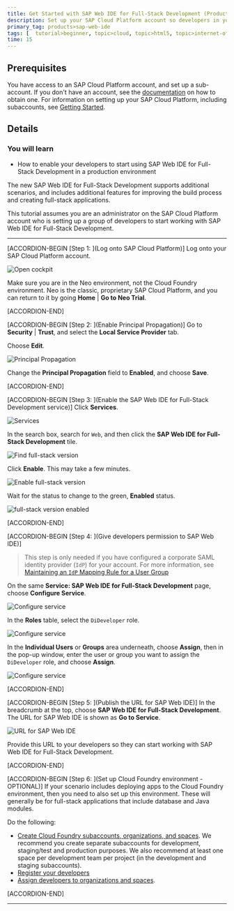 ```yaml
---
title: Get Started with SAP Web IDE for Full-Stack Development (Production)
description: Set up your SAP Cloud Platform account so developers in your organization can start developing applications with SAP Web IDE for Full-Stack Development.
primary_tag: products>sap-web-ide
tags: [  tutorial>beginner, topic>cloud, topic>html5, topic>internet-of-things, topic>sapui5, products>sap-cloud-platform, products>sap-web-ide ]
time: 15
---
```


## Prerequisites  
You have access to an SAP Cloud Platform account, and set up a sub-account. If you don't have an account, see the  [documentation](https://help.sap.com/viewer/65de2977205c403bbc107264b8eccf4b/Cloud/en-US/82f9ff522f754e26ae89e0cd7ec7aa11.html) on how to obtain one. For information on setting up your SAP Cloud Platform, including subaccounts, see [Getting Started](https://help.sap.com/viewer/65de2977205c403bbc107264b8eccf4b/Cloud/en-US/144e1733d0d64d58a7176e817fa6aeb3.html).

## Details
### You will learn  
- How to enable your developers to start using SAP Web IDE for Full-Stack Development in a production environment

The new SAP Web IDE for Full-Stack Development supports additional scenarios, and includes additional features for improving the build process and creating full-stack applications.

This tutorial assumes you are an administrator on the SAP Cloud Platform account who is setting up a group of developers to start working with SAP Web IDE for Full-Stack Development.


---

[ACCORDION-BEGIN [Step 1: ](Log onto SAP Cloud Platform)]
Log onto your SAP Cloud Platform account.

![Open cockpit](OpenCockpit.png)

Make sure you are in the Neo environment, not the Cloud Foundry environment. Neo is the classic, proprietary SAP Cloud Platform, and you can return to it by going **Home** | **Go to Neo Trial**.


[ACCORDION-END]


[ACCORDION-BEGIN [Step 2: ](Enable Principal Propagation)]
Go to **Security** | **Trust**, and select the **Local Service Provider** tab.

Choose **Edit**.

![Principal Propagation](Principal1.png)

Change the **Principal Propagation** field to **Enabled**, and choose **Save**.


[ACCORDION-END]


[ACCORDION-BEGIN [Step 3: ](Enable the SAP Web IDE for Full-Stack Development service)]
Click **Services**.

![Services](Services.png)

In the search box, search for `Web`, and then click the **SAP Web IDE for Full-Stack Development** tile.

![Find full-stack version](FindService.png)

Click **Enable**. This may take a few minutes.

![Enable full-stack version](Enable.png)

Wait for the status to change to the green, **Enabled** status.

![full-stack version enabled](Enabled.png)


[ACCORDION-END]


[ACCORDION-BEGIN [Step 4: ](Give developers permission to SAP Web IDE)]

>This step is only needed if you have configured a corporate SAML identity provider (`IdP`) for your account. For more information, see [Maintaining an `IdP` Mapping Rule for a User Group](https://help.sap.com/viewer/825270ffffe74d9f988a0f0066ad59f0/CF/en-US/315b851aea2d49e688cd3350f5fb763c.html)

On the same **Service: SAP Web IDE for Full-Stack Development** page, choose **Configure Service**.

![Configure service](Configure.png)

In the **Roles** table, select the `DiDeveloper` role.

![Configure service](Configure2.png)

In the **Individual Users** or **Groups** area underneath, choose **Assign**, then in the pop-up window, enter the user or group you want to assign the `DiDeveloper` role, and choose **Assign**.

![Configure service](Configure3.png)


[ACCORDION-END]


[ACCORDION-BEGIN [Step 5: ](Publish the URL for SAP Web IDE)]
In the breadcrumb at the top, choose **SAP Web IDE for Full-Stack Development**. The URL for SAP Web IDE is shown as **Go to Service**.

![URL for SAP Web IDE](URL.png)

Provide this URL to your developers so they can start working with SAP Web IDE for Full-Stack Development.


[ACCORDION-END]


[ACCORDION-BEGIN [Step 6: ](Set up Cloud Foundry environment - OPTIONAL)]
If your scenario includes deploying apps to the Cloud Foundry environment, then you need to also set up this environment. These will generally be for full-stack applications that include database and Java modules.

Do the following:



* [Create Cloud Foundry subaccounts, organizations, and spaces](https://help.sap.com/viewer/65de2977205c403bbc107264b8eccf4b/Cloud/en-US/e50ab7b423f04a8db301d7678946626e.html).
We recommend you create separate subaccounts for development, staging/test and production purposes. We also recommend at least one space per development team per project (in the development and staging subaccounts).
* [Register your developers](https://help.sap.com/viewer/65de2977205c403bbc107264b8eccf4b/Cloud/en-US/a4eeaf179ee646b99558f27c0bae7b3e.html)
* [Assign developers to organizations and spaces](https://help.sap.com/viewer/65de2977205c403bbc107264b8eccf4b/Cloud/en-US/81d0b4dcfbc84016b6b3c1465d4272f4.html).




[ACCORDION-END]

---
